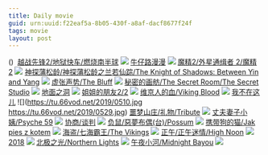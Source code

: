 ```yaml
---
title: Daily movie
guid: urn:uuid:f22eaf5a-8b05-430f-a8af-dacf8677f24f
tags: movie
layout: post
---
```


()
![]()
[越战先锋2/地狱快车/燃烧南半球](magnet:?xt=urn:btih:15055600188d554c614f5cb9a922b20c099fce6e)
![](window.open('http:\/\/img.baidu.com.btba.xiaoeryi.com/upload/2014/10/31/_LbcuLuLb6Rc.big.jpg'))
[牛仔路漫漫](magnet:?xt=urn:btih:87f664d4a62c7fea6a993e9c0ee63bd8b8f13da5)
![](window.open('http:\/\/img.baidu.com.btba.xiaoeryi.com/upload/2014/10/31/jTTpwjeuWjj.big.jpg'))
[魔精2/外星通缉者 2/魔精 2](magnet:?xt=urn:btih:d37884d74d1af7ffef49933f9028b8d9c19d80e2)
![](window.open('http:\/\/img.baidu.com.btba.xiaoeryi.com/upload/2014/10/31/tuqtdfSdqf4u.big.jpg'))
[神探蒲松龄/神探蒲松龄之兰若仙踪/The Knight of Shadows: Between Yin and Yang](magnet:?xt=urn:btih:723426984b7b7d6b73b68467a9d47c0ff85cb2e2)
![](window.open('http:\/\/img.baidu.com.btba.xiaoeryi.com/upload/2019/03/11/5B3412544c4107.big.jpg'))
[虚张声势/The Bluff](magnet:?xt=urn:btih:1a2f9a2f790547d79c831a7b06283578de58343f)
![](window.open('http:\/\/img.baidu.com.btba.xiaoeryi.com/upload/2019/03/11/57223K3435501X.big.jpg'))
[秘密的画舫/The Secret Room/The Secret Studio](magnet:?xt=urn:btih:b8ee460ddd51f61865415aafbc114f993286eddc)
![](window.open('http:\/\/img.baidu.com.btba.xiaoeryi.com/upload/2019/03/11/0J05q505621361.big.jpg'))
[地面之洞](ed2k://|file|地面之洞.720p.BD中字[最新电影www.77kyy.com](ED2000.COM).mp4|582535404|D3FE9B0B59846D3BCA2BDCEE15BB6C57|h=RXU56GVCRS3VX3LBUXXKLZJYHCDNOKHY|/地面之洞.720p.BD中字.mp4)
![](https://tu.66vod.net/2019/0376.jpg)
[姐姐的朋友2/2](magnet:?xt=urn:btih:c885d524621720a876843da83bd06029b930ff32)
![](window.open('http:\/\/img.baidu.com.btba.xiaoeryi.com/upload/2019/03/11/3w52215055995e.big.jpg'))
[维京人的血/Viking Blood](magnet:?xt=urn:btih:af641527ca51b2643345430c431b7c87faf43110)
![](window.open('http:\/\/img.baidu.com.btba.xiaoeryi.com/upload/2019/03/11/254H2D71917859.big.jpg'))
[我不在这儿](ed2k://|file|我不在这儿.720p.BD中英双字[最新电影www.77kyy.com](ED2000.COM).mp4|772836683|1D8DC190985A48C364AA2A1C8198D176|h=KAY2Z6Z4NOPWECCM4BAQHVCIU5TQ7SM2|/我不在这儿.720p.BD中字.mp4)
![](https://tu.66vod.net/2019/0510.jpg
https://tu.66vod.net/2019/0529.jpg)
[噩梦山庄/礼物/Tribute](magnet:?xt=urn:btih:34f7763f25ed960e2501535d9fca655f6dbcc29d)
![](window.open('http:\/\/img.baidu.com.btba.xiaoeryi.com/upload/2019/03/11/556889324125hf.big.jpg'))
[丈夫妻子小姨/Psyche 59](magnet:?xt=urn:btih:7a137b3f7deb5f12a249ff2cb59ed14f6b5f6088)
![](window.open('http:\/\/img.baidu.com.btba.xiaoeryi.com/upload/2019/03/11/9522558451S29k.big.jpg'))
[协商/谈判](ed2k://|file|协商.1080p.BD中字[最新电影www.77kyy.com](ED2000.COM).mp4|3724578692|5A52D51A47BE3F627E77BCDE90E6AAEE|h=GCVLVP6DNSEPP7ONKZTVUHRBXY2VNJML|/协商.1080p.BD中字.mp4)
![](https://tu.66vod.net/2018/4097.jpg)
[负鼠/惡夢布偶(台)/Possum](magnet:?xt=urn:btih:87abf825e8276807e085489db4873032686d0e65)
![](window.open('http:\/\/img.baidu.com.btba.xiaoeryi.com/upload/2019/03/11/4911ne25025919.big.jpg'))
[携带狗的猫/Jak pies z kotem](magnet:?xt=urn:btih:07c57c7401d20a206c3ca70406ebed281b2fd4e1)
![](window.open('http:\/\/img.baidu.com.btba.xiaoeryi.com/upload/2019/03/11/93202I4E595512.big.jpg'))
[海盗/七海霸王/The Vikings](magnet:?xt=urn:btih:62193009f76c93116e0a87e41e231793a8eaa146)
![](window.open('http:\/\/img.baidu.com.btba.xiaoeryi.com/upload/2019/03/11/511t98270055k2.big.jpg'))
[正午/正午迷情/High Noon](magnet:?xt=urn:btih:9d0893e2d03880150cc6b7cf518f26acb7009cd5)
![](window.open('http:\/\/img.baidu.com.btba.xiaoeryi.com/upload/2019/03/11/562m64763J2159.big.jpg'))
[2018](magnet:?xt=urn:btih:8FA7EB77CD7BECC11E71D98B09E591CCAC198075)
![](https://s1.gztown.net/2019/03/11/.If.Beale.Street.Could.Talk.2018.WEB-1080p.X264.AAC.CHS.ENG-99Mp4_preview4df97c077d36e44a.jpg)
[北极之光/Northern Lights](magnet:?xt=urn:btih:8b592451bb2bb663a483ac70d288ca4f51eb9f08)
![](window.open('http:\/\/img.baidu.com.btba.xiaoeryi.com/upload/2019/03/11/922715065G697Z.big.jpg'))
[午夜小河/Midnight Bayou](magnet:?xt=urn:btih:a29aee093973f16e4d5b628b50f29f1170e5b0b0)
![](window.open('http:\/\/img.baidu.com.btba.xiaoeryi.com/upload/2019/03/11/25376p5p662919.big.jpg'))

